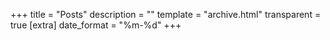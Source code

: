 +++
title = "Posts"
description = ""
template = "archive.html"
transparent = true
[extra]
date_format = "%m-%d"
+++
